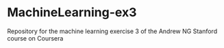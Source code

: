 # MachineLearning-ex3

Repository for the machine learning exercise 3 of the Andrew NG Stanford course on Coursera 
